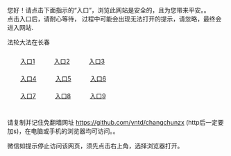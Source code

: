 您好！请点击下面指示的“入口”，浏览此网站是安全的，且为您带来平安。。 <br/>
点击入口后，请耐心等待， 过程中可能会出现无法打开的提示，请忽略，最终会进入网站. </br>

法轮大法在长春<br/>
<div style="padding:10px"><a style="margin:20px" target="_blank" href="https://d39i8s7ul7uxcn.cloudfront.net/2Qpsp?bjoqgl" id="ccLink1" rel="nofollow">入口1</a> <a target="_blank" style="margin:20px" href="https://d2n2gy4okpyup3.cloudfront.net/2Qpsp?swpmwyk" id="ccLink2" rel="nofollow">入口2</a> <a style="margin:20px" target="_blank" href="https://dsto306cum2m7.cloudfront.net/2Qpsp?rzpymhh" id="ccLink3" rel="nofollow">入口3</a></div>

<div style="padding:10px" ><a style="margin:20px" target="_blank" href="https://d39i8s7ul7uxcn.cloudfront.net/2Qpsp?bjoqgl" id="ccLink4" rel="nofollow">入口4</a> <a style="margin:20px" href="https://d2n2gy4okpyup3.cloudfront.net/2Qpsp?swpmwyk" target="_blank" id="ccLink5" rel="nofollow">入口5</a> <a style="margin:20px" href="https://dsto306cum2m7.cloudfront.net/2Qpsp?rzpymhh" target="_blank" id="ccLink6" rel="nofollow">入口6</a></div>

<div style="padding:10px"><a style="margin:20px" target="_blank" href="https://d39i8s7ul7uxcn.cloudfront.net/2Qpsp?bjoqgl" id="ccLink7" rel="nofollow">入口7</a> <a style="margin:20px" href="https://d2n2gy4okpyup3.cloudfront.net/2Qpsp?swpmwyk" target="_blank" id="ccLink8" rel="nofollow">入口8</a> <a style="margin:20px" target="_blank" href="https://dsto306cum2m7.cloudfront.net/2Qpsp?rzpymhh" id="ccLink9" rel="nofollow">入口9</a></div>

<br/>



请复制并记住免翻墙网址 https://github.com/yntd/changchunzx (http后一定要加s)，在电脑或手机的浏览器均可访问。。<br/>

微信如提示停止访问该网页，须先点击右上角，选择浏览器打开。
